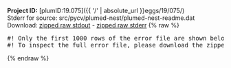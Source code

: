 **Project ID:** [plumID:19.075]({{ '/' | absolute_url }}eggs/19/075/)  
Stderr for source:  src/pycv/plumed-nest/plumed-nest-readme.dat   
Download: [zipped raw stdout](plumed-nest-readme.dat.plumed_master.stdout.txt.zip) - [zipped raw stderr](plumed-nest-readme.dat.plumed_master.stderr.txt.zip) 
{% raw %}
<pre>
#! Only the first 1000 rows of the error file are shown below
#! To inspect the full error file, please download the zipped raw stderr file above
</pre>
{% endraw %}
